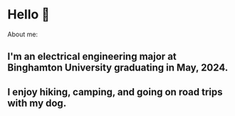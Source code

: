 # Hello 🤖

About me:

## I'm an electrical engineering major at Binghamton University graduating in May, 2024. 

## I enjoy hiking, camping, and going on road trips with my dog. 
